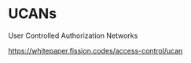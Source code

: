 # UCANs

User Controlled Authorization Networks

https://whitepaper.fission.codes/access-control/ucan
